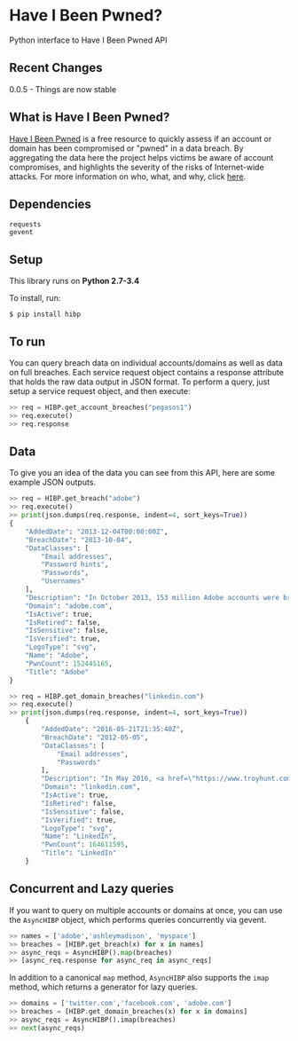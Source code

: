 # Have I Been Pwned?

Python interface to Have I Been Pwned API

## Recent Changes

0.0.5 - Things are now stable

## What is Have I Been Pwned?

[Have I Been Pwned](https://haveibeenpwned.com/) is a free resource to quickly assess if an account or domain has been compromised or "pwned" in a data breach. By aggregating the data here the project helps victims be aware of account compromises, and highlights the severity of the risks of Internet-wide attacks. For more information on who, what, and why, click [here](https://haveibeenpwned.com/About).

## Dependencies

```
requests
gevent
```

## Setup

This library runs on **Python 2.7-3.4**

To install, run:

```
$ pip install hibp
```

## To run

You can query breach data on individual accounts/domains as well as data on full breaches. Each service request object contains a response attribute that holds the raw data output in JSON format. To perform a query, just setup a service request object, and then execute:

```python
>> req = HIBP.get_account_breaches("pegasos1")
>> req.execute()
>> req.response
```

## Data

To give you an idea of the data you can see from this API, here are some example JSON outputs.

```python
>> req = HIBP.get_breach("adobe")
>> req.execute()
>> print(json.dumps(req.response, indent=4, sort_keys=True))
{
    "AddedDate": "2013-12-04T00:00:00Z",
    "BreachDate": "2013-10-04",
    "DataClasses": [
        "Email addresses",
        "Password hints",
        "Passwords",
        "Usernames"
    ],
    "Description": "In October 2013, 153 million Adobe accounts were breached with each containing an internal ID, username, email, <em>encrypted</em> password and a password hint in plain text. The password cryptography was poorly done and <a href=\"http://stricture-group.com/files/adobe-top100.txt\" target=\"_blank\">many were quickly resolved back to plain text</a>. The unencrypted hints also <a href=\"http://www.troyhunt.com/2013/11/adobe-credentials-and-serious.html\" target=\"_blank\">disclosed much about the passwords</a> adding further to the risk that hundreds of millions of Adobe customers already faced.",
    "Domain": "adobe.com",
    "IsActive": true,
    "IsRetired": false,
    "IsSensitive": false,
    "IsVerified": true,
    "LogoType": "svg",
    "Name": "Adobe",
    "PwnCount": 152445165,
    "Title": "Adobe"
}

```

```python
>> req = HIBP.get_domain_breaches("linkedin.com")
>> req.execute()
>> print(json.dumps(req.response, indent=4, sort_keys=True))
    {
        "AddedDate": "2016-05-21T21:35:40Z",
        "BreachDate": "2012-05-05",
        "DataClasses": [
            "Email addresses",
            "Passwords"
        ],
        "Description": "In May 2016, <a href=\"https://www.troyhunt.com/observations-and-thoughts-on-the-linkedin-data-breach\" target=\"_blank\">LinkedIn had 164 million email addresses and passwords exposed</a>. Originally hacked in 2012, the data remained out of sight until being offered for sale on a dark market site 4 years later. The passwords in the breach were stored as SHA1 hashes without salt, the vast majority of which were quickly cracked in the days following the release of the data.",
        "Domain": "linkedin.com",
        "IsActive": true,
        "IsRetired": false,
        "IsSensitive": false,
        "IsVerified": true,
        "LogoType": "svg",
        "Name": "LinkedIn",
        "PwnCount": 164611595,
        "Title": "LinkedIn"
    }
```

## Concurrent and Lazy queries

If you want to query on multiple accounts or domains at once, you can use the `AsyncHIBP` object, which performs queries concurrently via gevent.

```python
>> names = ['adobe','ashleymadison', 'myspace']
>> breaches = [HIBP.get_breach(x) for x in names]
>> async_reqs = AsyncHIBP().map(breaches)
>> [async_req.response for async_req in async_reqs]
```

In addition to a canonical `map` method, `AsyncHIBP` also supports the `imap` method, which returns a generator for lazy queries.


```python
>> domains = ['twitter.com','facebook.com', 'adobe.com']
>> breaches = [HIBP.get_domain_breaches(x) for x in domains]
>> async_reqs = AsyncHIBP().imap(breaches)
>> next(async_reqs)
```
